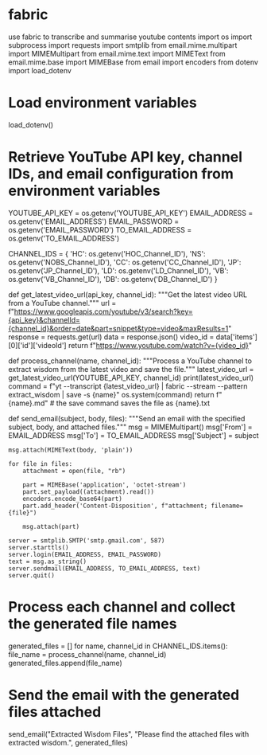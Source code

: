 # fabric
use fabric to transcribe and summarise youtube contents
import os
import subprocess
import requests
import smtplib
from email.mime.multipart import MIMEMultipart
from email.mime.text import MIMEText
from email.mime.base import MIMEBase
from email import encoders
from dotenv import load_dotenv

# Load environment variables
load_dotenv()

# Retrieve YouTube API key, channel IDs, and email configuration from environment variables
YOUTUBE_API_KEY = os.getenv('YOUTUBE_API_KEY')
EMAIL_ADDRESS = os.getenv('EMAIL_ADDRESS')
EMAIL_PASSWORD = os.getenv('EMAIL_PASSWORD')
TO_EMAIL_ADDRESS = os.getenv('TO_EMAIL_ADDRESS')

CHANNEL_IDS = {
    'HC': os.getenv('HOC_Channel_ID'),
    'NS': os.getenv('NOBS_Channel_ID'),
    'CC': os.getenv('CC_Channel_ID'),
    'JP': os.getenv('JP_Channel_ID'),
    'LD': os.getenv('LD_Channel_ID'),
    'VB': os.getenv('VB_Channel_ID'),
    'DB': os.getenv('DB_Channel_ID')
}

def get_latest_video_url(api_key, channel_id):
    """Get the latest video URL from a YouTube channel."""
    url = f"https://www.googleapis.com/youtube/v3/search?key={api_key}&channelId={channel_id}&order=date&part=snippet&type=video&maxResults=1"
    response = requests.get(url)
    data = response.json()
    video_id = data['items'][0]['id']['videoId']
    return f"https://www.youtube.com/watch?v={video_id}"

def process_channel(name, channel_id):
    """Process a YouTube channel to extract wisdom from the latest video and save the file."""
    latest_video_url = get_latest_video_url(YOUTUBE_API_KEY, channel_id)
    print(latest_video_url)
    command = f"yt --transcript {latest_video_url} | fabric --stream --pattern extract_wisdom | save -s {name}"
    os.system(command)
    return f"{name}.md"  # the save command saves the file as {name}.txt

def send_email(subject, body, files):
    """Send an email with the specified subject, body, and attached files."""
    msg = MIMEMultipart()
    msg['From'] = EMAIL_ADDRESS
    msg['To'] = TO_EMAIL_ADDRESS
    msg['Subject'] = subject

    msg.attach(MIMEText(body, 'plain'))

    for file in files:
        attachment = open(file, "rb")

        part = MIMEBase('application', 'octet-stream')
        part.set_payload((attachment).read())
        encoders.encode_base64(part)
        part.add_header('Content-Disposition', f"attachment; filename= {file}")

        msg.attach(part)

    server = smtplib.SMTP('smtp.gmail.com', 587)
    server.starttls()
    server.login(EMAIL_ADDRESS, EMAIL_PASSWORD)
    text = msg.as_string()
    server.sendmail(EMAIL_ADDRESS, TO_EMAIL_ADDRESS, text)
    server.quit()

# Process each channel and collect the generated file names
generated_files = []
for name, channel_id in CHANNEL_IDS.items():
    file_name = process_channel(name, channel_id)
    generated_files.append(file_name)

# Send the email with the generated files attached
send_email("Extracted Wisdom Files", "Please find the attached files with extracted wisdom.", generated_files)
